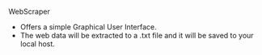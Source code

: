 WebScraper
*	Offers a simple Graphical User Interface.
*	The web data will be extracted to a .txt file and it will be saved to your local host. 
